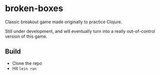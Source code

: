 # broken-boxes

Classic breakout game made originally to practice Clojure.

Still under development, and will eventually turn into a really out-of-control version of this game.

## Build
- Clone the repo
- Hit `lein run`
